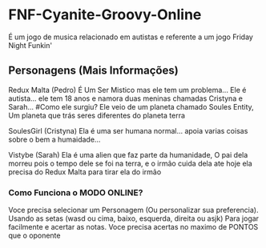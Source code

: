 # FNF-Cyanite-Groovy-Online

É um jogo de musica relacionado em autistas e referente a um jogo Friday Night Funkin'

## Personagens (Mais Informações)
Redux Malta (Pedro)
É Um Ser Mistico mas ele tem um problema... Ele é autista... ele tem 18 anos e namora duas meninas chamadas Cristyna e Sarah...
#Como ele surgiu? 
Ele veio de um planeta chamado Soules Entity, Um planeta que trás seres diferentes do planeta terra

SoulesGirl (Cristyna)
Ela é uma ser humana normal... apoia varias coisas sobre o bem a humaidade...

Vistybe (Sarah)
Ela é uma alien que faz parte da humanidade, O pai dela morreu pois o tempo dele se foi na terra, e o irmão cuida dela ate hoje
ela precisa do Redux Malta para tirar ela do irmão

### Como Funciona o MODO ONLINE?
Voce precisa selecionar um Personagem (Ou personalizar sua preferencia).
Usando as setas (wasd ou cima, baixo, esquerda, direita ou asjk) Para jogar facilmente e acertar as notas.
Voce precisa acertas no maximo de PONTOS que o oponente
